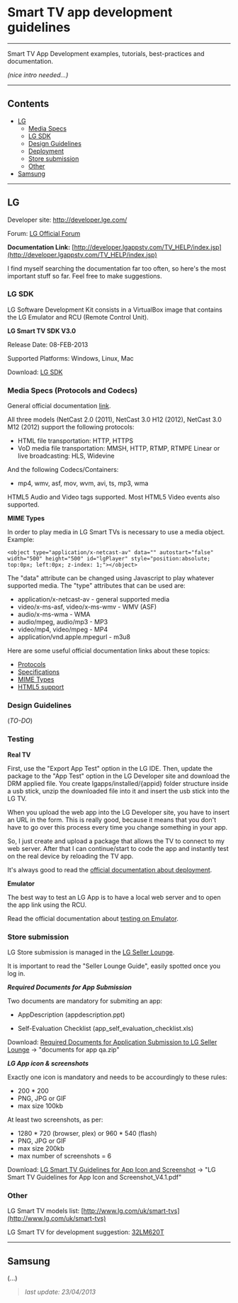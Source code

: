 # Smart TV app development guidelines

---

Smart TV App Development examples, tutorials, best-practices and documentation.

_(nice intro needed…)_

---

## Contents


* [LG](#lg)
	* [Media Specs](#media-specs-protocols-and-codecs)
	* [LG SDK](#lg-sdk)
	* [Design Guidelines](#design-guidelines)
	* [Deployment](#deployment)
	* [Store submission](#store-submission)
	* [Other](#other)
* [Samsung](#samsung)


---


## LG

Developer site: http://developer.lge.com/

Forum: [LG Official Forum][LG1]

**Documentation Link:** [http://developer.lgappstv.com/TV_HELP/index.jsp](http://developer.lgappstv.com/TV_HELP/index.jsp)

I find myself searching the documentation far too often, so here's the most important stuff so far. Feel free to make suggestions.



### LG SDK

LG Software Development Kit consists in a VirtualBox image that contains the LG Emulator and RCU (Remote Control Unit).

**LG Smart TV SDK V3.0**

Release Date: 08-FEB-2013

Supported Platforms: Windows, Linux, Mac

Download: [LG SDK][LG-SDK-DOWNLOAD]



### Media Specs (Protocols and Codecs)

General official documentation [link][LG2].

All three models (NetCast 2.0 (2011), NetCast 3.0 H12 (2012), NetCast 3.0 M12 (2012) support the following protocols:

* HTML file transportation: HTTP, HTTPS
* VoD media file transportation: MMSH, HTTP, RTMP, RTMPE
Linear or live broadcasting: HLS, Widevine

And the following Codecs/Containers:

* mp4, wmv, asf, mov, wvm, avi, ts, mp3, wma

HTML5 Audio and Video tags supported. Most HTML5 Video events also supported.

**MIME Types**

In order to play media in LG Smart TVs is necessary to use a media object. Example:

	<object type="application/x-netcast-av" data="" autostart="false" width="500" height="500" id="lgPlayer" style="position:absolute; top:0px; left:0px; z-index: 1;"></object>
	
The "data" attribute can be changed using Javascript to play whatever supported media. The "type" attributes that can be used are:

* application/x-netcast-av - general supported media
* video/x-ms-asf, video/x-ms-wmv - WMV (ASF)
* audio/x-ms-wma - WMA
* audio/mpeg, audio/mp3 - MP3
* video/mp4, video/mpeg - MP4
* application/vnd.apple.mpegurl - m3u8

Here are some useful official documentation links about these topics:

* [Protocols][LG3]
* [Specifications][LG4]
* [MIME Types][LG5]
* [HTML5 support][LG6]



### Design Guidelines

(_TO-DO_)



### Testing

**Real TV**

First, use the "Export App Test" option in the LG IDE. Then, update the package to the "App Test" option in the LG Developer site and download the DRM applied file. You create lgapps/installed/{appid} folder structure inside a usb stick, unzip the downloaded file into it and insert the usb stick into the LG TV.

When you upload the web app into the LG Developer site, you have to insert an URL in the form. This is really good, because it means that you don't have to go over this process every time you change something in your app.

So, I just create and upload a package that allows the TV to connect to my web server. After that I can continue/start to code the app and instantly test on the real device by reloading the TV app.

It's always good to read the [official documentation about deployment][LG7].

**Emulator**

The best way to test an LG App is to have a local web server and to open the app link using the RCU.

Read the official documentation about [testing on Emulator][LG8].



### Store submission

LG Store submission is managed in the [LG Seller Lounge](http://seller.lgappstv.com/).

It is important to read the "Seller Lounge Guide", easily spotted once you log in.

***Required Documents for App Submission***

Two documents are mandatory for submiting an app:

* AppDescription (appdescription.ppt)

* Self-Evaluation Checklist (app_self_evaluation_checklist.xls)

Download: [Required Documents for Application Submission to LG Seller Lounge](http://developer.lge.com/resource/tv/RetrieveDocReferencesList.dev) -> "documents for app qa.zip"

***LG App icon & screenshots***

Exactly one icon is mandatory and needs to be accourdingly to these rules:

* 200 * 200
* PNG, JPG or GIF
* max size 100kb

At least two screenshots, as per:

* 1280 * 720 (browser, plex) or 960 * 540 (flash)
* PNG, JPG or GIF
* max size 200kb
* max number of screenshots = 6

Download: [LG Smart TV Guidelines for App Icon and Screenshot](http://developer.lge.com/resource/tv/RetrieveDocReferencesList.dev) -> "LG Smart TV Guidelines for App Icon and Screenshot_V4.1.pdf"



### Other

LG Smart TV models list: [http://www.lg.com/uk/smart-tvs](http://www.lg.com/uk/smart-tvs)

LG Smart TV for development suggestion: [32LM620T][LGlast]

[LG1]: http://developer.lge.com/community/forums/RetrieveForumList.dev?prodTypeCode=TV

[LG2]: http://developer.lgappstv.com/TV_HELP/index.jsp?topic=%2Flge.tvsdk.developing.book%2Fhtml%2FDeveloping+Web+App%2FDeveloping+Web+App%2FSpecifications.htm

[LG3]: http://developer.lgappstv.com/TV_HELP/index.jsp?topic=%2Flge.tvsdk.developing.book%2Fhtml%2FDeveloping+Web+App%2FDeveloping+Web+App%2FProtocols.htm

[LG4]: http://developer.lgappstv.com/TV_HELP/index.jsp?topic=%2Flge.tvsdk.developing.book%2Fhtml%2FDeveloping+Web+App%2FDeveloping+Web+App%2FSpecifications.htm

[LG5]: http://developer.lgappstv.com/TV_HELP/index.jsp?topic=%2Flge.tvsdk.developing.book%2Fhtml%2FDeveloping+Web+App%2FDeveloping+Web+App%2FAnnex+A+Complete+List+of+Supported+MIME+Types.htm

[LG6]: http://developer.lgappstv.com/TV_HELP/index.jsp?topic=%2Flge.tvsdk.developing.book%2Fhtml%2FDeveloping+Web+App%2FDeveloping+Web+App%2FAnnex+F+HTML5+Specifications.htm

[LG7]: http://developer.lgappstv.com/TV_HELP/index.jsp?topic=%2Flge.tvsdk.testing.book%2Fhtml%2FRealTV%2FDeploying+and+Testing+App+on+Real+TV%2FDeploying+and+Testing+App+on+Real+TV.htm

[LG8]: http://developer.lgappstv.com/TV_HELP/index.jsp?topic=%2Flge.tvsdk.testing.book%2Fhtml%2FEmulator%2FTesting+App+on+Emulator%2FTesting+App+on+Emulator.htm

[LG-SDK-DOWNLOAD]: http://developer.lge.com/resource/tv/RetrieveSdktools.dev

[LGlast]: http://www.amazon.co.uk/LG-32LM620T-32-inch-Widescreen-Freeview/dp/B007IYW1A8/ref=sr_1_1?ie=UTF8&qid=1355338716&sr=8-1

---



## Samsung

(...)

> _last update: 23/04/2013_
